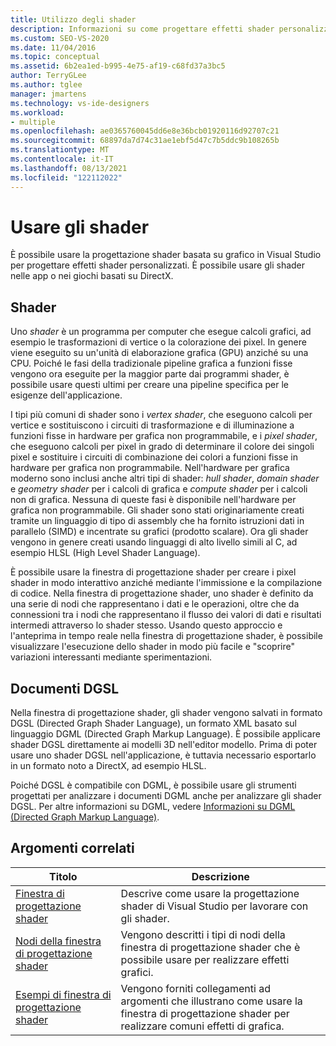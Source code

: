 ```yaml
---
title: Utilizzo degli shader
description: Informazioni su come progettare effetti shader personalizzati usando la finestra di progettazione shader basata su grafo in Visual Studio. È possibile usare gli shader nel gioco o nell'app basata su DirectX.
ms.custom: SEO-VS-2020
ms.date: 11/04/2016
ms.topic: conceptual
ms.assetid: 6b2ea1ed-b995-4e75-af19-c68fd37a3bc5
author: TerryGLee
ms.author: tglee
manager: jmartens
ms.technology: vs-ide-designers
ms.workload:
- multiple
ms.openlocfilehash: ae0365760045dd6e8e36bcb01920116d92707c21
ms.sourcegitcommit: 68897da7d74c31ae1ebf5d47c7b5ddc9b108265b
ms.translationtype: MT
ms.contentlocale: it-IT
ms.lasthandoff: 08/13/2021
ms.locfileid: "122112022"
---
```

# <a name="work-with-shaders"></a>Usare gli shader

È possibile usare la progettazione shader basata su grafico in Visual Studio per progettare effetti shader personalizzati. È possibile usare gli shader nelle app o nei giochi basati su DirectX.

## <a name="shaders"></a>Shader

Uno *shader* è un programma per computer che esegue calcoli grafici, ad esempio le trasformazioni di vertice o la colorazione dei pixel. In genere viene eseguito su un'unità di elaborazione grafica (GPU) anziché su una CPU. Poiché le fasi della tradizionale pipeline grafica a funzioni fisse vengono ora eseguite per la maggior parte dai programmi shader, è possibile usare questi ultimi per creare una pipeline specifica per le esigenze dell'applicazione.

I tipi più comuni di shader sono i *vertex shader*, che eseguono calcoli per vertice e sostituiscono i circuiti di trasformazione e di illuminazione a funzioni fisse in hardware per grafica non programmabile, e i *pixel shader*, che eseguono calcoli per pixel in grado di determinare il colore dei singoli pixel e sostituire i circuiti di combinazione dei colori a funzioni fisse in hardware per grafica non programmabile. Nell'hardware per grafica moderno sono inclusi anche altri tipi di shader: *hull shader*, *domain shader* e *geometry shader* per i calcoli di grafica e *compute shader* per i calcoli non di grafica. Nessuna di queste fasi è disponibile nell'hardware per grafica non programmabile. Gli shader sono stati originariamente creati tramite un linguaggio di tipo di assembly che ha fornito istruzioni dati in parallelo (SIMD) e incentrate su grafici (prodotto scalare). Ora gli shader vengono in genere creati usando linguaggi di alto livello simili al C, ad esempio HLSL (High Level Shader Language).

È possibile usare la finestra di progettazione shader per creare i pixel shader in modo interattivo anziché mediante l'immissione e la compilazione di codice. Nella finestra di progettazione shader, uno shader è definito da una serie di nodi che rappresentano i dati e le operazioni, oltre che da connessioni tra i nodi che rappresentano il flusso dei valori di dati e risultati intermedi attraverso lo shader stesso. Usando questo approccio e l'anteprima in tempo reale nella finestra di progettazione shader, è possibile visualizzare l'esecuzione dello shader in modo più facile e "scoprire" variazioni interessanti mediante sperimentazioni.

## <a name="dgsl-documents"></a>Documenti DGSL

Nella finestra di progettazione shader, gli shader vengono salvati in formato DGSL (Directed Graph Shader Language), un formato XML basato sul linguaggio DGML (Directed Graph Markup Language). È possibile applicare shader DGSL direttamente ai modelli 3D nell'editor modello. Prima di poter usare uno shader DGSL nell'applicazione, è tuttavia necessario esportarlo in un formato noto a DirectX, ad esempio HLSL.

Poiché DGSL è compatibile con DGML, è possibile usare gli strumenti progettati per analizzare i documenti DGML anche per analizzare gli shader DGSL. Per altre informazioni su DGML, vedere [Informazioni su DGML (Directed Graph Markup Language)](../modeling/customize-code-maps-by-editing-the-dgml-files.md).

## <a name="related-topics"></a>Argomenti correlati

|Titolo|Descrizione|
|-----------|-----------------|
|[Finestra di progettazione shader](../designers/shader-designer.md)|Descrive come usare la progettazione shader di Visual Studio per lavorare con gli shader.|
|[Nodi della finestra di progettazione shader](../designers/shader-designer-nodes.md)|Vengono descritti i tipi di nodi della finestra di progettazione shader che è possibile usare per realizzare effetti grafici.|
|[Esempi di finestra di progettazione shader](../designers/how-to-create-a-basic-color-shader.md)|Vengono forniti collegamenti ad argomenti che illustrano come usare la finestra di progettazione shader per realizzare comuni effetti di grafica.|
